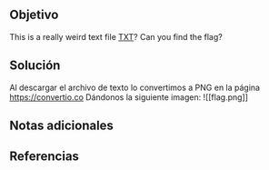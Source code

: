 ## Objetivo
This is a really weird text file [TXT](https://jupiter.challenges.picoctf.org/static/e7e5d188621ee705ceeb0452525412ef/flag.txt)? Can you find the flag?
## Solución
Al descargar el archivo de texto lo convertimos a PNG en la página https://convertio.co
Dándonos la siguiente imagen:
![[flag.png]]
## Notas adicionales

## Referencias